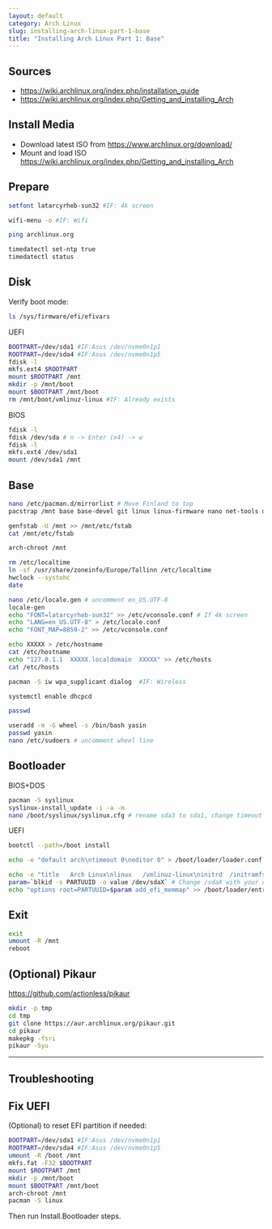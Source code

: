 ```yaml
---
layout: default
category: Arch Linux
slug: installing-arch-linux-part-1-base
title: "Installing Arch Linux Part 1: Base"
---
```



## Sources

- <https://wiki.archlinux.org/index.php/installation_guide>
- <https://wiki.archlinux.org/index.php/Getting_and_installing_Arch>

## Install Media

- Download latest ISO from <https://www.archlinux.org/download/>
- Mount and load ISO <https://wiki.archlinux.org/index.php/Getting_and_installing_Arch>

## Prepare

```sh
setfont latarcyrheb-sun32 #IF: 4k screen

wifi-menu -o #IF: Wifi

ping archlinux.org

timedatectl set-ntp true
timedatectl status
```

## Disk

Verify boot mode:
```sh
ls /sys/firmware/efi/efivars
```

UEFI

```sh
BOOTPART=/dev/sda1 #IF:Asus /dev/nvme0n1p1
ROOTPART=/dev/sda4 #IF:Asus /dev/nvme0n1p5
fdisk -l
mkfs.ext4 $ROOTPART
mount $ROOTPART /mnt
mkdir -p /mnt/boot
mount $BOOTPART /mnt/boot
rm /mnt/boot/vmlinuz-linux #IF: Already exists
```

BIOS

```sh
fdisk -l
fdisk /dev/sda # n -> Enter (x4) -> w
fdisk -l
mkfs.ext4 /dev/sda1
mount /dev/sda1 /mnt
```

## Base

```sh
nano /etc/pacman.d/mirrorlist # Move Finland to top
pacstrap /mnt base base-devel git linux linux-firmware nano net-tools dhcpcd sudo

genfstab -U /mnt >> /mnt/etc/fstab
cat /mnt/etc/fstab

arch-chroot /mnt

rm /etc/localtime
ln -sf /usr/share/zoneinfo/Europe/Tallinn /etc/localtime
hwclock --systohc
date

nano /etc/locale.gen # uncomment en_US.UTF-8
locale-gen
echo "FONT=latarcyrheb-sun32" >> /etc/vconsole.conf # If 4k screen
echo "LANG=en_US.UTF-8" > /etc/locale.conf
echo "FONT_MAP=8859-2" >> /etc/vconsole.conf

echo XXXXX > /etc/hostname
cat /etc/hostname
echo "127.0.1.1  XXXXX.localdomain  XXXXX" >> /etc/hosts
cat /etc/hosts

pacman -S iw wpa_supplicant dialog  #IF: Wireless

systemctl enable dhcpcd

passwd

useradd -m -G wheel -s /bin/bash yasin
passwd yasin
nano /etc/sudoers # uncomment wheel line
```

## Bootloader

BIOS+DOS

```sh
pacman -S syslinux
syslinux-install_update -i -a -m
nano /boot/syslinux/syslinux.cfg # rename sda3 to sda1, change timeout duration
```

UEFI

```sh
bootctl --path=/boot install

echo -e "default arch\ntimeout 0\neditor 0" > /boot/loader/loader.conf

echo -e "title   Arch Linux\nlinux   /vmlinuz-linux\ninitrd  /initramfs-linux.img" > /boot/loader/entries/arch.conf
param=`blkid -s PARTUUID -o value /dev/sdaX` # Change /sdaX with your drive
echo "options root=PARTUUID=$param add_efi_memmap" >> /boot/loader/entries/arch.conf
```

## Exit
```sh
exit
umount -R /mnt
reboot
```

## (Optional) Pikaur
<https://github.com/actionless/pikaur>
```sh
mkdir -p tmp
cd tmp
git clone https://aur.archlinux.org/pikaur.git
cd pikaur
makepkg -fsri
pikaur -Syu
```

***

## Troubleshooting

## Fix UEFI

(Optional) to reset EFI partition if needed:
```sh
BOOTPART=/dev/sda1 #IF:Asus /dev/nvme0n1p1
ROOTPART=/dev/sda4 #IF:Asus /dev/nvme0n1p5
umount -R /boot /mnt
mkfs.fat -F32 $BOOTPART
mount $ROOTPART /mnt
mkdir -p /mnt/boot
mount $BOOTPART /mnt/boot
arch-chroot /mnt
pacman -S linux
```
Then run Install.Bootloader steps.
